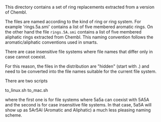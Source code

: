 This directory contains a set of ring replacements extracted from a version
of Chembl.

The files are named according to the kind of ring or ring system. For example
'rings.5a.smi' contains a list of five membered aromatic rings. On the other
hand the file `rings.5A.smi` contains a list of five membered aliphatic rings
extracted from Chembl. This naming convention follows the aromatic/aliphatic
conventions used in smarts.

There are case insensitive file systems where file names that differ only in
case cannot coexist.

For this reason, the files in the distribution are "hidden" (start with .) and
need to be converted into the file names suitable for the current file
system.

There are two scripts

to_linux.sh
to_mac.sh

where the first one is for file systems where 5a5a can coexist with 5A5A
and the second is for case insensitive file systems. In that case, 5a5A will
show up as 5Ar5Al (Aromatic and Aliphatic) a much less pleasing naming scheme.
